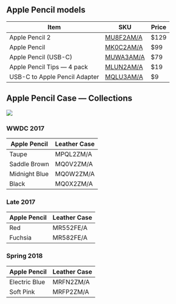 ## Apple Pencil models

<div class="no-style-marker"></div>

| Item                          | SKU                                                        | Price |
| ----------------------------- | ---------------------------------------------------------- | ----- |
| Apple Pencil 2                | [MU8F2AM/A](https://www.apple.com/shop/product/MU8F2AM/A/) | \$129 |
| Apple Pencil                  | [MK0C2AM/A](https://www.apple.com/shop/product/MK0C2AM/A/) | \$99  |
| Apple Pencil (USB-C)          | [MUWA3AM/A](https://www.apple.com/shop/product/MUWA3AM/A/) | \$79  |
| Apple Pencil Tips — 4 pack    | [MLUN2AM/A](https://www.apple.com/shop/product/MLUN2AM/A/) | \$19  |
| USB-C to Apple Pencil Adapter | [MQLU3AM/A](https://www.apple.com/shop/product/MUWA3AM/A/) | \$9   |

## Apple Pencil Case — Collections

<img src="/assets/2017-pencil.jpg"></img>

### WWDC 2017

| Apple Pencil  | Leather Case |
| ------------- | ------------ |
| Taupe         | MPQL2ZM/A    |
| Saddle Brown  | MQ0V2ZM/A    |
| Midnight Blue | MQ0W2ZM/A    |
| Black         | MQ0X2ZM/A    |

### Late 2017

| Apple Pencil | Leather Case |
| ------------ | ------------ |
| Red          | MR552FE/A    |
| Fuchsia      | MR582FE/A    |

### Spring 2018

| Apple Pencil  | Leather Case |
| ------------- | ------------ |
| Electric Blue | MRFN2ZM/A    |
| Soft Pink     | MRFP2ZM/A    |
